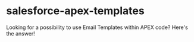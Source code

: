 salesforce-apex-templates
=========================

Looking for a possibility to use Email Templates within APEX code? Here's the answer!
